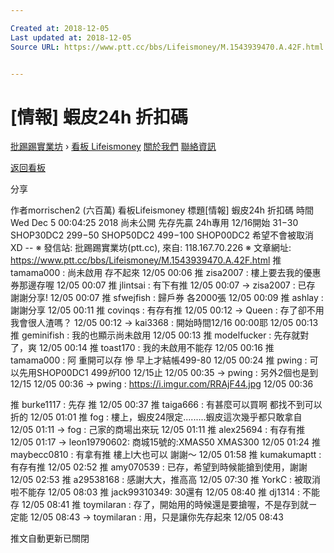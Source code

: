 ```yaml
---

Created at: 2018-12-05
Last updated at: 2018-12-05
Source URL: https://www.ptt.cc/bbs/Lifeismoney/M.1543939470.A.42F.html


---
```


# [情報] 蝦皮24h 折扣碼


[批踢踢實業坊](https://www.ptt.cc/bbs/) › [看板 Lifeismoney](https://www.ptt.cc/bbs/Lifeismoney/index.html) [關於我們](https://www.ptt.cc/about.html) [聯絡資訊](https://www.ptt.cc/contact.html)

[返回看板](https://www.ptt.cc/bbs/Lifeismoney/index.html)

分享

作者morrischen2 (六百萬)
看板Lifeismoney
標題\[情報\] 蝦皮24h 折扣碼
時間Wed Dec 5 00:04:25 2018
尚未公開 先存先贏 24h專用 12/16開始 $31-$30 SHOP30DC2 $299-$50 SHOP50DC2 $499-$100 SHOP00DC2 希望不會被取消 XD -- ※ 發信站: 批踢踢實業坊(ptt.cc), 來自: 118.167.70.226 ※ 文章網址: <https://www.ptt.cc/bbs/Lifeismoney/M.1543939470.A.42F.html>
推 tamama000 : 尚未啟用 存不起來 12/05 00:06
推 zisa2007 : 樓上要去我的優惠券那邊存喔 12/05 00:07
推 jlintsai : 有下有推 12/05 00:07
→ zisa2007 : 已存 謝謝分享! 12/05 00:07
推 sfwejfish : 歸戶券 各2000張 12/05 00:09
推 ashlay : 謝謝分享 12/05 00:11
推 covinqs : 有存有推 12/05 00:12
→ Queen : 存了卻不用 我會很人渣嗎？ 12/05 00:12
→ kai3368 : 開始時間12/16 00:00耶 12/05 00:13
推 geminifish : 我的也顯示尚未啟用 12/05 00:13
推 modelfucker : 先存就對了，爽 12/05 00:14
推 toast170 : 我的未啟用不能存 12/05 00:16
推 tamama000 : 阿 重開可以存 慘 早上才結帳499-80 12/05 00:24
推 pwing : 可以先用SHOP00DC1 $499折$100 12/15止 12/05 00:35
→ pwing : 另外2個也是到12/15 12/05 00:36
→ pwing : <https://i.imgur.com/RRAjF44.jpg> 12/05 00:36

推 burke1117 : 先存 推 12/05 00:37
推 taiga666 : 有甚麼可以買啊 都找不到可以折的 12/05 01:01
推 fog : 樓上，蝦皮24限定.........蝦皮這次幾乎都只敢拿自 12/05 01:11
→ fog : 己家的商場出來玩 12/05 01:11
推 alex25694 : 有存有推 12/05 01:17
→ leon19790602: 商城15號的:XMAS50 XMAS300 12/05 01:24
推 maybecc0810 : 有拿有推 樓上l大也可以 謝謝～ 12/05 01:58
推 kumakumaptt : 有存有推 12/05 02:52
推 amy070539 : 已存，希望到時候能搶到使用，謝謝 12/05 02:53
推 a29538168 : 感謝大大，推高高 12/05 07:30
推 YorkC : 被取消啦不能存 12/05 08:03
推 jack99310349: 30還有 12/05 08:40
推 dj1314 : 不能存 12/05 08:41
推 toymilaran : 存了，開始用的時候還是要搶喔，不是存到就ㄧ定能 12/05 08:43
→ toymilaran : 用，只是讓你先存起來 12/05 08:43

推文自動更新已關閉

